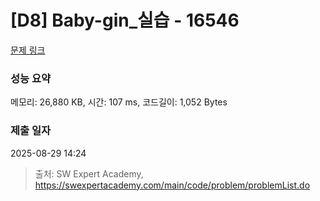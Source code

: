 # [D8] Baby-gin_실습 - 16546 

[문제 링크](https://swexpertacademy.com/main/code/problem/problemDetail.do?contestProbId=AYZS3UfKuQgDFARc) 

### 성능 요약

메모리: 26,880 KB, 시간: 107 ms, 코드길이: 1,052 Bytes

### 제출 일자

2025-08-29 14:24



> 출처: SW Expert Academy, https://swexpertacademy.com/main/code/problem/problemList.do